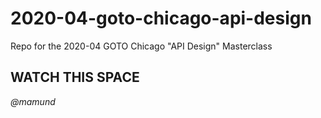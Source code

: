 # 2020-04-goto-chicago-api-design

Repo for the 2020-04 GOTO Chicago "API Design" Masterclass 

## WATCH THIS SPACE ##


_@mamund_

